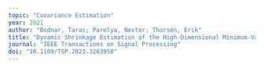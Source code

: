 ```yaml
---
topic: "Covariance Estimation"
year: 2021
author: "Bodnar, Taras; Parolya, Nestor; Thorsén, Erik"
title: "Dynamic Shrinkage Estimation of the High-Dimensional Minimum-Variance Portfolio"
journal: "IEEE Transactions on Signal Processing"
doi: "10.1109/TSP.2023.3263950"
---
```

